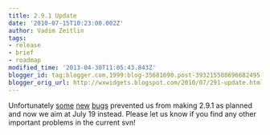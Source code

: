 ```yaml
---
title: 2.9.1 Update
date: '2010-07-15T10:23:00.002Z'
author: Vadim Zeitlin
tags:
- release
- brief
- roadmap
modified_time: '2013-04-30T11:05:43.843Z'
blogger_id: tag:blogger.com,1999:blog-35681690.post-393215508696682495
blogger_orig_url: http://wxwidgets.blogspot.com/2010/07/291-update.html
---
```


Unfortunately [some][] [new][] [bugs][] prevented us from making 2.9.1 as
planned and now we aim at July 19 instead. Please let us know if you find any
other important problems in the current svn!

[some]: https://trac.wxwidgets.org/ticket/12177
[new]: https://trac.wxwidgets.org/ticket/12229
[bugs]: https://trac.wxwidgets.org/ticket/12231

